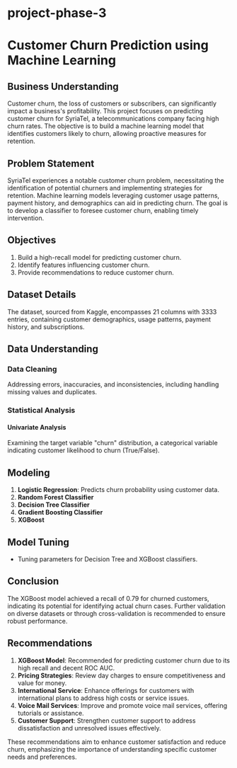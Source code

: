 # project-phase-3

# Customer Churn Prediction using Machine Learning

## Business Understanding

Customer churn, the loss of customers or subscribers, can significantly impact a business's profitability. This project focuses on predicting customer churn for SyriaTel, a telecommunications company facing high churn rates. The objective is to build a machine learning model that identifies customers likely to churn, allowing proactive measures for retention.

## Problem Statement

SyriaTel experiences a notable customer churn problem, necessitating the identification of potential churners and implementing strategies for retention. Machine learning models leveraging customer usage patterns, payment history, and demographics can aid in predicting churn. The goal is to develop a classifier to foresee customer churn, enabling timely intervention.

## Objectives

1. Build a high-recall model for predicting customer churn.
2. Identify features influencing customer churn.
3. Provide recommendations to reduce customer churn.

## Dataset Details

The dataset, sourced from Kaggle, encompasses 21 columns with 3333 entries, containing customer demographics, usage patterns, payment history, and subscriptions.

## Data Understanding

### Data Cleaning

Addressing errors, inaccuracies, and inconsistencies, including handling missing values and duplicates.

### Statistical Analysis

#### Univariate Analysis

Examining the target variable "churn" distribution, a categorical variable indicating customer likelihood to churn (True/False).

## Modeling

1. **Logistic Regression**: Predicts churn probability using customer data.
2. **Random Forest Classifier**
3. **Decision Tree Classifier**
4. **Gradient Boosting Classifier**
5. **XGBoost**

## Model Tuning

- Tuning parameters for Decision Tree and XGBoost classifiers.

## Conclusion

The XGBoost model achieved a recall of 0.79 for churned customers, indicating its potential for identifying actual churn cases. Further validation on diverse datasets or through cross-validation is recommended to ensure robust performance.

## Recommendations

1. **XGBoost Model**: Recommended for predicting customer churn due to its high recall and decent ROC AUC.
2. **Pricing Strategies**: Review day charges to ensure competitiveness and value for money.
3. **International Service**: Enhance offerings for customers with international plans to address high costs or service issues.
4. **Voice Mail Services**: Improve and promote voice mail services, offering tutorials or assistance.
5. **Customer Support**: Strengthen customer support to address dissatisfaction and unresolved issues effectively.

These recommendations aim to enhance customer satisfaction and reduce churn, emphasizing the importance of understanding specific customer needs and preferences.

